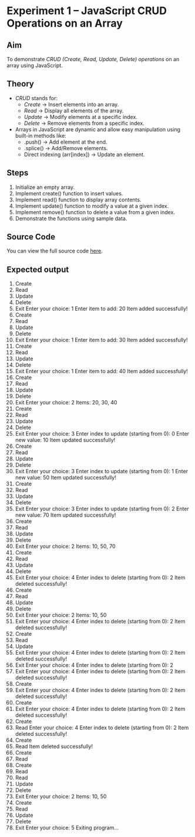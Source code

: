 # Experiment 1 – JavaScript CRUD Operations on an Array

## Aim
To demonstrate *CRUD (Create, Read, Update, Delete) operations* on an array using JavaScript.

## Theory
- *CRUD* stands for:
  - *Create* → Insert elements into an array.
  - *Read* → Display all elements of the array.
  - *Update* → Modify elements at a specific index.
  - *Delete* → Remove elements from a specific index.
- Arrays in JavaScript are dynamic and allow easy manipulation using built-in methods like:
  - .push() → Add element at the end.
  - .splice() → Add/Remove elements.
  - Direct indexing (arr[index]) → Update an element.

## Steps
1. Initialize an empty array.
2. Implement create() function to insert values.
3. Implement read() function to display array contents.
4. Implement update() function to modify a value at a given index.
5. Implement remove() function to delete a value from a given index.
6. Demonstrate the functions using sample data.

## Source Code
You can view the full source code [here](./crud.js).

## Expected output
1. Create
2. Read
3. Update
4. Delete
5. Exit
Enter your choice: 1
Enter item to add: 20
Item added successfully!
1. Create
2. Read
3. Update
4. Delete
5. Exit
Enter your choice: 1
Enter item to add: 30
Item added successfully!
1. Create
2. Read
3. Update
4. Delete
5. Exit
Enter your choice: 1
Enter item to add: 40
Item added successfully!
1. Create
2. Read
3. Update
4. Delete
5. Exit
Enter your choice: 2
Items: 20, 30, 40
1. Create
2. Read
3. Update
4. Delete
5. Exit
Enter your choice: 3
Enter index to update (starting from 0): 0
Enter new value: 10
Item updated successfully!
1. Create
2. Read
3. Update
4. Delete
5. Exit
Enter your choice: 3
Enter index to update (starting from 0): 1
Enter new value: 50
Item updated successfully!
1. Create
2. Read
3. Update
4. Delete
5. Exit
Enter your choice: 3
Enter index to update (starting from 0): 2
Enter new value: 70
Item updated successfully!
1. Create
2. Read
3. Update
4. Delete
5. Exit
Enter your choice: 2
Items: 10, 50, 70
1. Create
2. Read
3. Update
4. Delete
5. Exit
Enter your choice: 4
Enter index to delete (starting from 0): 2
Item deleted successfully!
1. Create
2. Read
3. Update
4. Delete
5. Exit
Enter your choice: 2
Items: 10, 50
5. Exit
Enter your choice: 4
Enter index to delete (starting from 0): 2
Item deleted successfully!
1. Create
2. Read
3. Update
5. Exit
Enter your choice: 4
Enter index to delete (starting from 0): 2
Item deleted successfully!
5. Exit
Enter your choice: 4
Enter index to delete (starting from 0): 2
5. Exit
Enter your choice: 4
Enter index to delete (starting from 0): 2
Item deleted successfully!
1. Create
5. Exit
Enter your choice: 4
Enter index to delete (starting from 0): 2
Item deleted successfully!
1. Create
5. Exit
Enter your choice: 4
Enter index to delete (starting from 0): 2
Item deleted successfully!
1. Create
2. Read
Enter your choice: 4
Enter index to delete (starting from 0): 2
Item deleted successfully!
1. Create
2. Read
Item deleted successfully!
1. Create
2. Read
1. Create
2. Read
2. Read
3. Update
4. Delete
5. Exit
Enter your choice: 2
Items: 10, 50
1. Create
2. Read
3. Update
4. Delete
5. Exit
Enter your choice: 5
Exiting program...
